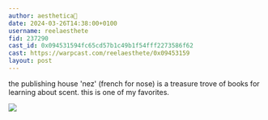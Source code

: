 ```yaml
---
author: aesthetica🎩
date: 2024-03-26T14:38:00+0100
username: reelaesthete
fid: 237290
cast_id: 0x094531594fc65cd57b1c49b1f54fff2273586f62
cast: https://warpcast.com/reelaesthete/0x09453159
layout: post
---
```

the publishing house 'nez' (french for nose) is a treasure trove of books for learning about scent. this is one of my favorites.  

![](https://imagedelivery.net/BXluQx4ige9GuW0Ia56BHw/25bacf70-03bb-453a-17e3-285a34293300/original)